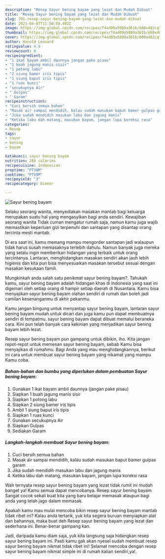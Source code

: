 ```yaml
---
description: "Resep Sayur bening bayam yang lezat dan Mudah Dibuat"
title: "Resep Sayur bening bayam yang lezat dan Mudah Dibuat"
slug: 791-resep-sayur-bening-bayam-yang-lezat-dan-mudah-dibuat
date: 2021-04-07T11:50:59.402Z
image: https://img-global.cpcdn.com/recipes/f4ad09a5089a361b/680x482cq70/sayur-bening-bayam-foto-resep-utama.jpg
thumbnail: https://img-global.cpcdn.com/recipes/f4ad09a5089a361b/680x482cq70/sayur-bening-bayam-foto-resep-utama.jpg
cover: https://img-global.cpcdn.com/recipes/f4ad09a5089a361b/680x482cq70/sayur-bening-bayam-foto-resep-utama.jpg
author: Harold Leonard
ratingvalue: 4.9
reviewcount: 8
recipeingredient:
- "1 ikat bayam ambil daunnya jangan pake pisau"
- "1 buah jagung manis sisir"
- "1 potong labu"
- "2 siung bamer iris tipis"
- "1 siung baput iris tipis"
- "1 ruas kunci"
- "secukupnya Air"
- " Gulpas"
- " Garam"
recipeinstructions:
- "Cuci bersih semua bahan"
- "Masak air sampai mendidih, kalau sudah masukan baput bamer gulpas garam"
- "Jika sudah mendidih masukan labu dan jagung manis"
- "Ketika labu dah matang, masukan bayam, jangan lupa koreksi rasa"
categories:
- Resep
tags:
- sayur
- bening
- bayam

katakunci: sayur bening bayam 
nutrition: 284 calories
recipecuisine: Indonesian
preptime: "PT30M"
cooktime: "PT59M"
recipeyield: "3"
recipecategory: Dinner

---
```



![Sayur bening bayam](https://img-global.cpcdn.com/recipes/f4ad09a5089a361b/680x482cq70/sayur-bening-bayam-foto-resep-utama.jpg)

Selaku seorang wanita, menyediakan masakan mantab bagi keluarga merupakan suatu hal yang mengasyikan bagi anda sendiri. Kewajiban seorang  wanita Tidak cuman mengatur rumah saja, namun kamu juga wajib memastikan keperluan gizi terpenuhi dan santapan yang disantap orang tercinta mesti mantab.

Di era  saat ini, kamu memang mampu mengorder santapan jadi walaupun tidak harus susah memasaknya terlebih dahulu. Namun banyak juga mereka yang selalu ingin memberikan hidangan yang terbaik untuk orang tercintanya. Lantaran, menghidangkan masakan sendiri akan jauh lebih higienis dan kita pun bisa menyesuaikan masakan tersebut sesuai dengan masakan kesukaan famili. 



Mungkinkah anda salah satu penikmat sayur bening bayam?. Tahukah kamu, sayur bening bayam adalah hidangan khas di Indonesia yang saat ini digemari oleh setiap orang di hampir setiap daerah di Nusantara. Kamu bisa menyajikan sayur bening bayam olahan sendiri di rumah dan boleh jadi camilan kesenanganmu di akhir pekanmu.

Kamu jangan bingung untuk menyantap sayur bening bayam, lantaran sayur bening bayam mudah untuk dicari dan juga kamu pun dapat membuatnya sendiri di tempatmu. sayur bening bayam dapat dibuat memalui beraneka cara. Kini pun telah banyak cara kekinian yang menjadikan sayur bening bayam lebih lezat.

Resep sayur bening bayam pun gampang untuk dibikin, lho. Kita jangan repot-repot untuk memesan sayur bening bayam, sebab Kamu bisa menyajikan di rumahmu. Bagi Anda yang mau menghidangkannya, berikut ini cara untuk membuat sayur bening bayam yang nikamat yang mampu Kamu coba.

<!--inarticleads1-->

##### Bahan-bahan dan bumbu yang diperlukan dalam pembuatan Sayur bening bayam:

1. Gunakan 1 ikat bayam ambil daunnya (jangan pake pisau)
1. Siapkan 1 buah jagung manis sisir
1. Siapkan 1 potong labu
1. Siapkan 2 siung bamer iris tipis
1. Ambil 1 siung baput iris tipis
1. Siapkan 1 ruas kunci
1. Gunakan secukupnya Air
1. Siapkan  Gulpas
1. Sediakan  Garam




<!--inarticleads2-->

##### Langkah-langkah membuat Sayur bening bayam:

1. Cuci bersih semua bahan
1. Masak air sampai mendidih, kalau sudah masukan baput bamer gulpas garam
1. Jika sudah mendidih masukan labu dan jagung manis
1. Ketika labu dah matang, masukan bayam, jangan lupa koreksi rasa




Wah ternyata resep sayur bening bayam yang lezat tidak rumit ini mudah banget ya! Kamu semua dapat mencobanya. Resep sayur bening bayam Sangat cocok sekali buat kita yang baru belajar memasak ataupun bagi anda yang telah jago dalam memasak.

Apakah kamu mau mulai mencoba bikin resep sayur bening bayam mantab tidak ribet ini? Kalau anda tertarik, yuk kita segera buruan menyiapkan alat dan bahannya, maka buat deh Resep sayur bening bayam yang lezat dan sederhana ini. Benar-benar gampang kan. 

Jadi, daripada kamu diam saja, yuk kita langsung saja hidangkan resep sayur bening bayam ini. Pasti kamu gak akan nyesel sudah membuat resep sayur bening bayam nikmat tidak ribet ini! Selamat mencoba dengan resep sayur bening bayam nikmat simple ini di rumah kalian sendiri,ya!.

